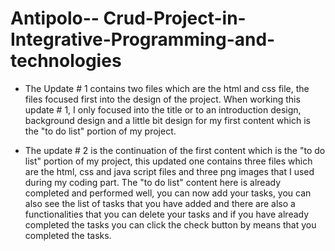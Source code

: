 # Antipolo-- Crud-Project-in-Integrative-Programming-and-technologies

- The Update # 1 contains two files which are the html and css file, the files focused first into the design of the project.
  When working this update # 1, I only focused into the title or to an introduction design, background design and a little bit design for my first content which is the "to do list" portion of my project.

- The update # 2 is the continuation of the first content which is the "to do list" portion of my project, this updated one contains three files which are the html, css and java script files and three png images that I used during my coding part. The "to do list" content here is already completed and performed well, you can now add your tasks, you can also see the list of tasks that you have added and there are also a functionalities that you can delete your tasks and if you have already completed the tasks you can click the check button by means that you completed the tasks.

